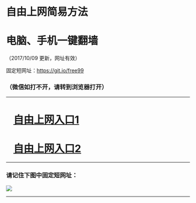 ﻿# 自由上网简易方法

# 电脑、手机一键翻墙

（2017/10/09 更新，网址有效）

固定短网址：https://git.io/free99

### （微信如打不开，请转到浏览器打开）


***





# &nbsp;&nbsp; <a href="http://ft1518811418.fwq-tz-1001.info/fwqtz01.html?t=100900121531 " target="_blank">自由上网入口1</a>
# &nbsp;&nbsp; <a href="http://ft1638626841.fwq-tz-1002.info/fwqtz02.html?t=100900132665 " target="_blank">自由上网入口2</a>
***

### 请记住下图中固定短网址：

<img src="https://s3-us-west-2.amazonaws.com/fwq-1001/yjfq-20170905okok.png" /> 


***

